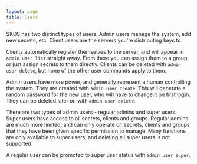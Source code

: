 ```yaml
---
layout: page
title: Users
---
```


SKDS has two distinct types of users.  Admin users manage the system, add new secrets, etc.
Client users are the servers you're distributing keys to.

Clients automatically register themselves to the server, and will appear in ```admin user list``` straight away.
From there you can assign them to a group, or just assign secrets to them directly.  Clients can be deleted with ```admin user delete```, but none of the other user commands apply to them.

Admin users have more power, and generally represent a human controlling the system.
They are created with ```admin user create```.  This will generate a random password for the new user, who will have to change it on first login.  They can be deleted later on with ```admin user delete```.

There are two types of admin users - regular admins and super users.  Super users have access to all secrets, clients and groups.  Regular admins are much more limited, and can only operate on secrets, clients and groups that they have been given specific permission to manage.  Many functions are only available to super users, and deleting all super users is not supported.

A regular user can be promoted to super user status with ```admin user super```.